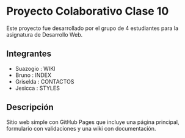 # Proyecto Colaborativo Clase 10

Este proyecto fue desarrollado por el grupo de 4 estudiantes para la asignatura de Desarrollo Web.

## Integrantes
- Suazogio : WIKI
- Bruno : INDEX
- Griselda :  CONTACTOS
- Jesicca : STYLES

## Descripción
Sitio web simple con GitHub Pages que incluye una página principal, formulario con validaciones y una wiki con documentación.
